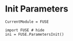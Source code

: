 # Init Parameters

```@meta
CurrentModule = FUSE
```

```@example
import FUSE # hide
ini = FUSE.ParametersInit()
```

